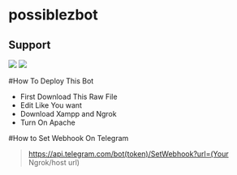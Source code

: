 # possiblezbot

## Support
<a href="https://t.me/FridaySupportOfficial"><img src="https://img.shields.io/badge/Join-Telegram%20Channel-red.svg?logo=Telegram"></a>
<a href="https://t.me/possiblezbot"><img src="https://img.shields.io/badge/Test%20Bot%20On%20Telegram%20Group-blue.svg?logo=telegram"></a>

#How To Deploy This Bot

* First Download This Raw File
* Edit Like You want 
* Download Xampp and Ngrok
* Turn On Apache

#How to Set Webhook On Telegram

> https://api.telegram.com/bot(token)/SetWebhook?url=(Your Ngrok/host url)



